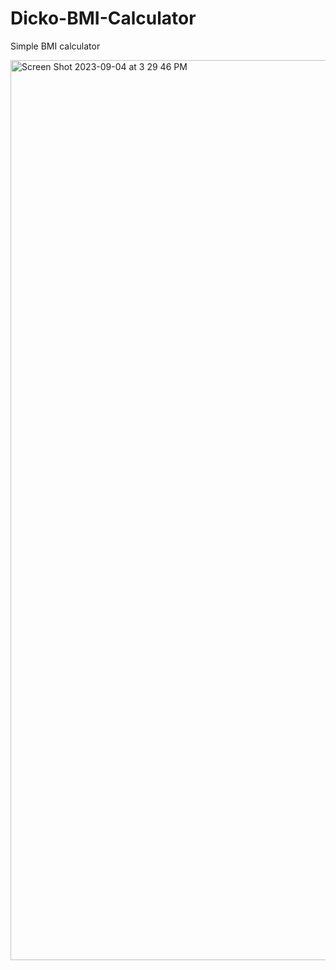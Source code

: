 # Dicko-BMI-Calculator

Simple BMI calculator

<img width="1440" alt="Screen Shot 2023-09-04 at 3 29 46 PM" src="https://github.com/user-attachments/assets/40f7fb2a-3807-43a3-8a8b-81d5db335403">
